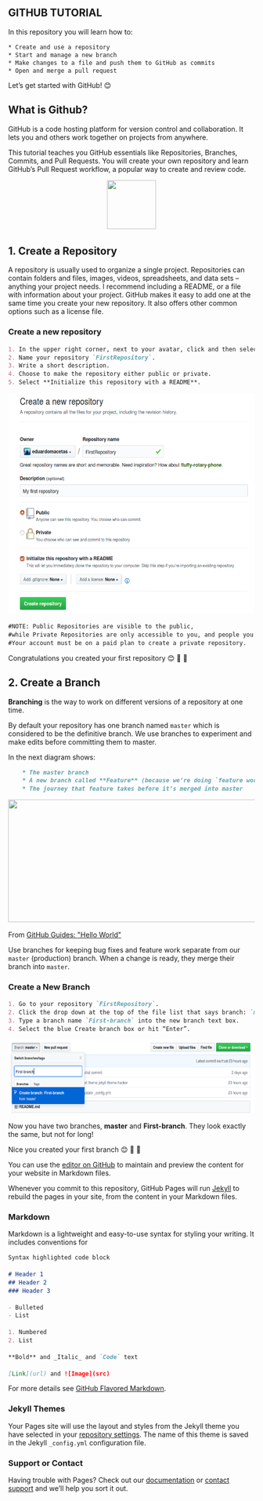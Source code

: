 ## GITHUB TUTORIAL

In this repository you will learn how to:

    * Create and use a repository
    * Start and manage a new branch
    * Make changes to a file and push them to GitHub as commits
    * Open and merge a pull request

Let’s get started with GitHub! :blush:

## What is Github?

GitHub is a code hosting platform for version control and collaboration. It lets you and others work together on projects from anywhere.

This tutorial teaches you GitHub essentials like Repositories, Branches, Commits, and Pull Requests. You will create your own  repository and learn GitHub’s Pull Request workflow, a popular way to create and review code.

<p align="center">
    <img src="https://octodex.github.com/images/octobiwan.jpg" width="100" height="100">
</p>

## 1. Create a Repository

A repository is usually used to organize a single project. Repositories can contain folders and files, images, videos, spreadsheets, and data sets – anything your project needs. I recommend including a README, or a file with information about your project. GitHub makes it easy to add one at the same time you create your new repository. It also offers other common options such as a license file.

### Create a new repository

```markdown
1. In the upper right corner, next to your avatar, click and then select **New repository**.
2. Name your repository `FirstRepository`.
3. Write a short description. 
4. Choose to make the repository either public or private. 
5. Select **Initialize this repository with a README**.
```

<p align="center">
    <img src="https://github.com/eduardomacetas/GithubTutorial/blob/tutorialv1/img/create_new_repository.png" width="600" height="450">
</p>


```markdown
#NOTE: Public Repositories are visible to the public,  
#while Private Repositories are only accessible to you, and people you share them with.  
#Your account must be on a paid plan to create a private repository. 
```

Congratulations you created your first repository :blush: :tada: :tada: 

## 2.  Create a Branch

**Branching** is the way to work on different versions of a repository at one time.

By default your repository has one branch named `master` which is considered to be the definitive branch. We use branches to experiment and make edits before committing them to master.

In the next diagram shows:
```markdown
    * The master branch
    * A new branch called **Feature** (because we’re doing `feature work` on this branch)
    * The journey that feature takes before it’s merged into master
```
<p align="center">
    <img src="https://guides.github.com/activities/hello-world/branching.png" width="850" height="250">
</p>

From [GitHub Guides: "Hello World"](https://guides.github.com/activities/hello-world/branching.png)

Use branches for keeping bug fixes and feature work separate from our `master` (production) branch. When a change is ready, they merge their branch into `master`.

### Create a New Branch

```markdown
1. Go to your repository `FirstRepository`.
2. Click the drop down at the top of the file list that says branch: `master`.
3. Type a branch name `First-branch` into the new branch text box.
4. Select the blue Create branch box or hit “Enter”.
```
<p align="center">
    <img src="https://github.com/eduardomacetas/GithubTutorial/blob/tutorialv1/img/create_branch.png" width="600" height="150">
</p>

Now you have two branches, **master** and **First-branch**. They look exactly the same, but not for long! 

Nice you created your first branch :blush: :tada: :tada: 






You can use the [editor on GitHub](https://github.com/eduardomacetas/GithubTutorial/edit/master/README.md) to maintain and preview the content for your website in Markdown files.

Whenever you commit to this repository, GitHub Pages will run [Jekyll](https://jekyllrb.com/) to rebuild the pages in your site, from the content in your Markdown files.

### Markdown

Markdown is a lightweight and easy-to-use syntax for styling your writing. It includes conventions for

```markdown
Syntax highlighted code block

# Header 1
## Header 2
### Header 3

- Bulleted
- List

1. Numbered
2. List

**Bold** and _Italic_ and `Code` text

[Link](url) and ![Image](src)
```

For more details see [GitHub Flavored Markdown](https://guides.github.com/features/mastering-markdown/).

### Jekyll Themes

Your Pages site will use the layout and styles from the Jekyll theme you have selected in your [repository settings](https://github.com/eduardomacetas/GithubTutorial/settings). The name of this theme is saved in the Jekyll `_config.yml` configuration file.

### Support or Contact

Having trouble with Pages? Check out our [documentation](https://help.github.com/categories/github-pages-basics/) or [contact support](https://github.com/contact) and we’ll help you sort it out.
